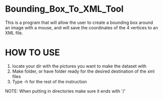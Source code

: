 # Bounding_Box_To_XML_Tool
This is a program that will allow the user to create a bounding box around an image with a mouse, and will save the coordinates of the 4 vertices to an XML file.

HOW TO USE
====================

1) locate your dir with the pictures you want to make the dataset with
2) Make folder, or have folder ready for the desired destination of the xml files
3) Type -h for the rest of the instruction

NOTE: When putting in directories make sure it ends with '/'


